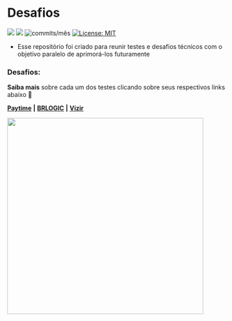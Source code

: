 # Desafios

<img src="https://img.shields.io/github/languages/count/Pereira-Araujo/desafios?style=flat-square"/> <img src="https://img.shields.io/github/last-commit/Pereira-Araujo/desafios?style=flat-square"/> <img alt="commits/mês" src="https://img.shields.io/github/commit-activity/m/Pereira-Araujo/desafios?style=flat-square"/> [![License: MIT](https://img.shields.io/badge/License-MIT-yellow.svg)](https://opensource.org/licenses/MIT)

- Esse repositório foi criado para reunir testes e desafios técnicos com o objetivo paralelo de aprimorá-los futuramente


### Desafios:

**Saiba mais** sobre cada um dos testes clicando sobre seus respectivos links abaixo 🔽

 [**Paytime**](https://github.com/Pereira-Araujo/desafios/tree/main/desafio_paytime) **|** [**BRLOGIC**](https://github.com/Pereira-Araujo/desafios/tree/main/desafio_brlogic) **|** [**Vizir**](https://github.com/Pereira-Araujo/desafios/tree/main/desafio_vizir)

<img src="https://64.media.tumblr.com/24533324931cf4844c21bb45025f1a6d/9a1df04281350b47-b9/s500x750/8cf3c7b15a05b275734c8c11ad909eaebe761d77.gifv" width="450" />
